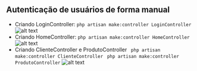 ## Autenticação de usuários de forma manual
* Criando LoginController:
```php artisan make:controller LoginController```
![alt text](image.png)
* Criando HomeController:
```php artisan make:controller HomeController```
![alt text](image-1.png)
* Criando ClienteController e ProdutoController
``` php artisan make:controller ClienteController```
``` php artisan make:controller ProdutoController```
![alt text](image-2.png)